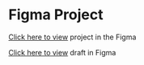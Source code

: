 # Figma Project

<a href="https://www.figma.com/file/YuRY1rZ4ODHmhna1SGSBxm/Pixel.dev?node-id=0%3A1https://www.figma.com/file/YuRY1rZ4ODHmhna1SGSBxm/Pixel.dev?node-id=0%3A1">Click here to view</a> project in the Figma

<a href="https://www.figma.com/embed?embed_host=share&url=https%3A%2F%2Fwww.figma.com%2Ffile%2F2pwn3ZT1rs4EGGOyYzJ6B9%2FPixel.dev-Project%3Fnode-id%3D0%253A1">Click here to view</a> draft in Figma

